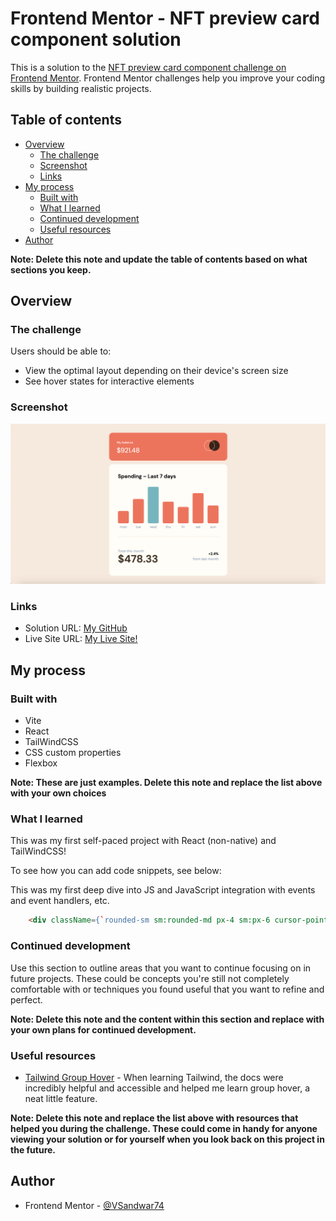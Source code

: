 # Frontend Mentor - NFT preview card component solution

This is a solution to the [NFT preview card component challenge on Frontend Mentor](https://www.frontendmentor.io/challenges/nft-preview-card-component-SbdUL_w0U). Frontend Mentor challenges help you improve your coding skills by building realistic projects. 

## Table of contents

- [Overview](#overview)
  - [The challenge](#the-challenge)
  - [Screenshot](#screenshot)
  - [Links](#links)
- [My process](#my-process)
  - [Built with](#built-with)
  - [What I learned](#what-i-learned)
  - [Continued development](#continued-development)
  - [Useful resources](#useful-resources)
- [Author](#author)

**Note: Delete this note and update the table of contents based on what sections you keep.**

## Overview

### The challenge

Users should be able to:

- View the optimal layout depending on their device's screen size
- See hover states for interactive elements

### Screenshot

![](./images/Screenshot%202023-01-09%20at%204.34.14%20AM.png)
### Links

- Solution URL: [My GitHub](https://github.com/VSandwar74/react-expenses-chart-component)
- Live Site URL: [My Live Site!](https://calm-selkie-df3fec.netlify.app/)

## My process

### Built with

- Vite
- React
- TailWindCSS
- CSS custom properties
- Flexbox

**Note: These are just examples. Delete this note and replace the list above with your own choices**

### What I learned

This was my first self-paced project with React (non-native) and TailWindCSS!

To see how you can add code snippets, see below:

This was my first deep dive into JS and JavaScript integration with events and event handlers, etc.

```html
    <div className={`rounded-sm sm:rounded-md px-4 sm:px-6 cursor-pointer w-[50px] ${(day != "wed") ? (`bg-[#EC755D] hover:bg-[#FE9B86]`) : (`bg-[#77B5BD] hover:bg-[#B5DEE5]`)}`} style={{height: `${amount/5}rem` }}></div>
```

### Continued development

Use this section to outline areas that you want to continue focusing on in future projects. These could be concepts you're still not completely comfortable with or techniques you found useful that you want to refine and perfect.

**Note: Delete this note and the content within this section and replace with your own plans for continued development.**

### Useful resources

- [Tailwind Group Hover](https://tailwindcss.com/docs/hover-focus-and-other-states) - When learning Tailwind, the docs were incredibly helpful and accessible and helped me learn group hover, a neat little feature.

**Note: Delete this note and replace the list above with resources that helped you during the challenge. These could come in handy for anyone viewing your solution or for yourself when you look back on this project in the future.**

## Author

- Frontend Mentor - [@VSandwar74](https://www.frontendmentor.io/profile/VSandwar74)

